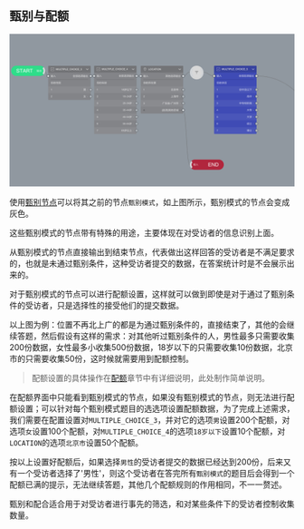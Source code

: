 ## 甄别与配额

<img src='./images/screening.png' width='1000'>

使用[甄别节点](../nodes/screening.md)可以将其之前的节点`甄别模式`，如上图所示，甄别模式的节点会变成灰色。

这些甄别模式的节点带有特殊的用途，主要体现在对受访者的信息识别上面。

从甄别模式的节点直接输出到结束节点，代表做出这样回答的受访者是不满足要求的，也就是未通过甄别条件，这种受访者提交的数据，在答案统计时是不会展示出来的。

对于甄别模式的节点可以进行配额设置，这样就可以做到即使是对于通过了甄别条件的受访者，只是选择性的接受他们的提交数据。

以上图为例：位置不再北上广的都是为通过甄别条件的，直接结束了，其他的会继续答题，然后假设有这样的需求：对其他听过甄别条件的人，男性最多只需要收集200份数据，女性最多小收集500份数据，18岁以下的只需要收集10份数据，北京市的只需要收集50份，这时候就需要用到配额控制。

> 配额设置的具体操作在[配额]()章节中有详细说明，此处制作简单说明。

在配额界面中只能看到甄别模式的节点，如果没有甄别模式的节点，则无法进行配额设置；可以针对每个甄别模式题目的选选项设置配额数据，为了完成上述需求，我们需要在配置设置对`MULTIPLE_CHOICE_3`，并对它的选项`男`设置200个配额，对选项`女`设置100个配额，对`MULTIPLE_CHOICE_4`的选项`18岁以下`设置10个配额，对`LOCATION`的选项`北京市`设置50个配额。

按以上设置好配额后，如果选择`男性`的受访者提交的数据已经达到200份，后来又有一个受访者选择了'男性'，则这个受访者在答完所有`甄别模式`的题目后会得到一个配额已满的提示，无法继续答题，其他几个配额规则的作用相同，不一一赘述。

甄别和配合适合用于对受访者进行事先的筛选，和对某些条件下的受访者控制收集数量。